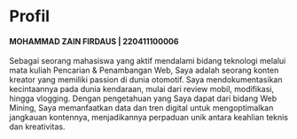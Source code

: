 # Profil
<h4>MOHAMMAD ZAIN FIRDAUS | 220411100006</h4>
Sebagai seorang mahasiswa yang aktif mendalami bidang teknologi melalui mata kuliah Pencarian & Penambangan Web, Saya adalah seorang konten kreator yang memiliki passion di dunia otomotif. Saya mendokumentasikan kecintaannya pada dunia kendaraan, mulai dari review mobil, modifikasi, hingga vlogging. Dengan pengetahuan yang Saya dapat dari bidang Web Mining, Saya memanfaatkan data dan tren digital untuk mengoptimalkan jangkauan kontennya, menjadikannya perpaduan unik antara keahlian teknis dan kreativitas.